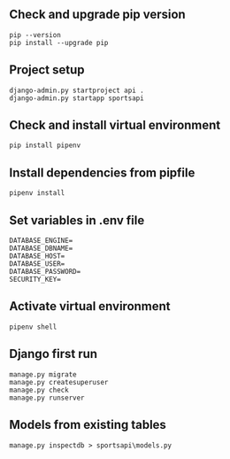## Check and upgrade pip version
```
pip --version
pip install --upgrade pip
```
## Project setup
```
django-admin.py startproject api .
django-admin.py startapp sportsapi
```
## Check and install virtual environment
```
pip install pipenv
```
## Install dependencies from pipfile
```
pipenv install
```
## Set variables in .env file
```
DATABASE_ENGINE=
DATABASE_DBNAME=
DATABASE_HOST=
DATABASE_USER=
DATABASE_PASSWORD=
SECURITY_KEY=
```
## Activate virtual environment
```
pipenv shell
```
## Django first run
```
manage.py migrate
manage.py createsuperuser
manage.py check
manage.py runserver
```
## Models from existing tables
```
manage.py inspectdb > sportsapi\models.py
```

